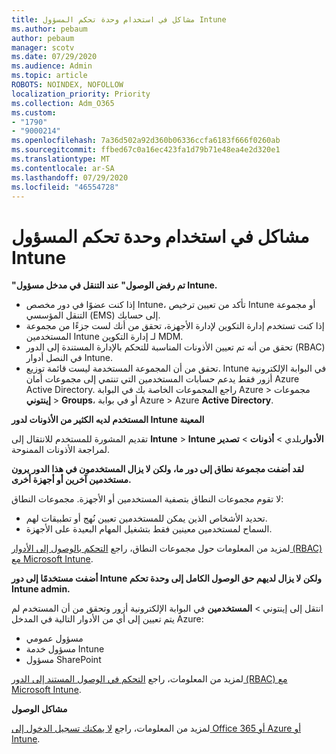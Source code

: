 ```yaml
---
title: مشاكل في استخدام وحدة تحكم المسؤول Intune
ms.author: pebaum
author: pebaum
manager: scotv
ms.date: 07/29/2020
ms.audience: Admin
ms.topic: article
ROBOTS: NOINDEX, NOFOLLOW
localization_priority: Priority
ms.collection: Adm_O365
ms.custom:
- "1790"
- "9000214"
ms.openlocfilehash: 7a36d502a92d360b06336ccfa6183f666f0260ab
ms.sourcegitcommit: ffbed67c0a16ec423fa1d79b71e48ea4e2d320e1
ms.translationtype: MT
ms.contentlocale: ar-SA
ms.lasthandoff: 07/29/2020
ms.locfileid: "46554728"
---
```

# <a name="problems-using-the-intune-admin-console"></a>مشاكل في استخدام وحدة تحكم المسؤول Intune

**"تم رفض الوصول" عند التنقل في مدخل مسؤول Intune.**

- إذا كنت عضوًا في دور مخصص Intune، تأكد من تعيين ترخيص Intune أو مجموعة التنقل المؤسسي (EMS) إلى حسابك.
- إذا كنت تستخدم إدارة التكوين لإدارة الأجهزة، تحقق من أنك لست جزءًا من مجموعة المستخدمين Intune لـ إدارة التكوين MDM.
- تحقق من أنه تم تعيين الأذونات المناسبة للتحكم بالإدارة المستندة إلى الدور (RBAC) في النصل أدوار Intune.
- تحقق من أن المجموعة المستخدمة ليست قائمة توزيع. Intune في البوابة الإلكترونية أزور فقط يدعم حسابات المستخدمين التي تنتمي إلى مجموعات أمان Azure Active Directory. راجع المجموعات الخاصة بك في البوابة Azure > مجموعات **إينتوني**  >  **Groups**، أو في بوابة Azure > Azure **Active Directory**.

**المستخدم لديه الكثير من الأذونات لدور Intune المعينة**

تقديم المشورة للمستخدم للانتقال إلى **Intune**  >  **Intune الأدوار**بلدي  >  **أذونات**  >  **تصدير** لمراجعة الأذونات الممنوحة.

**لقد أضفت مجموعة نطاق إلى دور ما، ولكن لا يزال المستخدمون في هذا الدور يرون مستخدمين آخرين أو أجهزة أخرى.**

لا تقوم مجموعات النطاق بتصفية المستخدمين أو الأجهزة. مجموعات النطاق:

- تحديد الأشخاص الذين يمكن للمستخدمين تعيين نُهج أو تطبيقات لهم.
- السماح لمستخدمين معينين فقط بتشغيل المهام البعيدة على الأجهزة.

لمزيد من المعلومات حول مجموعات النطاق، راجع [التحكم بالوصول إلى الأدوار (RBAC) مع Microsoft Intune](https://docs.microsoft.com/intune/role-based-access-control).

**أضفت مستخدمًا إلى دور Intune ولكن لا يزال لديهم حق الوصول الكامل إلى وحدة تحكم Intune admin.**

انتقل إلى إينتوني > **المستخدمين** في البوابة الإلكترونية أزور وتحقق من أن المستخدم لم يتم تعيين إلى أي من الأدوار التالية في المدخل Azure:

- مسؤول عمومي
- مسؤول خدمة Intune
- مسؤول SharePoint

لمزيد من المعلومات، راجع [التحكم في الوصول المستند إلى الدور (RBAC) مع Microsoft Intune](https://docs.microsoft.com/intune/role-based-access-control).

**مشاكل الوصول**

لمزيد من المعلومات، راجع [لا يمكنك تسجيل الدخول إلى Office 365 أو Azure أو Intune](https://support.microsoft.com/help/2412085/you-can-t-sign-in-to-office-365-azure-or-intune).